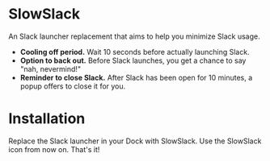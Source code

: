 SlowSlack
=========

An Slack launcher replacement that aims to help you minimize Slack usage.

* **Cooling off period.** Wait 10 seconds before actually launching Slack. 
* **Option to back out.** Before Slack launches, you get a chance to say "nah, nevermind!"
* **Reminder to close Slack.** After Slack has been open for 10 minutes, a popup offers to close it for you.

Installation
============

Replace the Slack launcher in your Dock with SlowSlack. Use the SlowSlack icon from now on. That's it!
